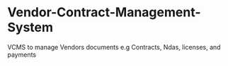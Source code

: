 # Vendor-Contract-Management-System
VCMS to manage Vendors documents e.g Contracts, Ndas, licenses, and payments
